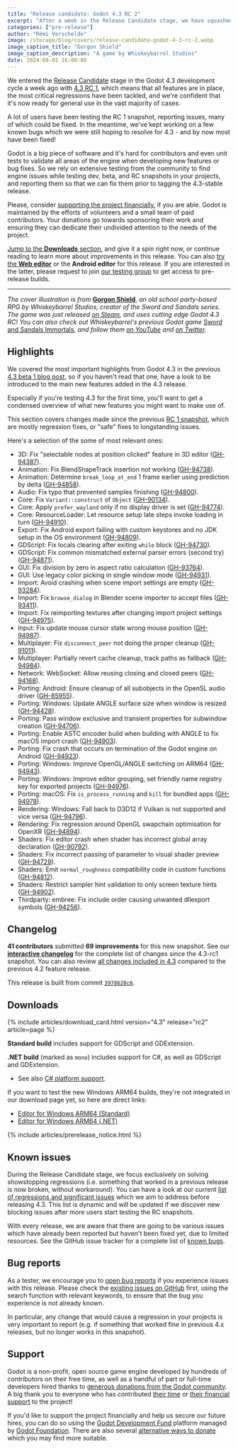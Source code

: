 ```yaml
---
title: "Release candidate: Godot 4.3 RC 2"
excerpt: "After a week in the Release Candidate stage, we have squashed most bugs we were still tracking for 4.3, and are ready for a second candidate."
categories: ["pre-release"]
author: "Rémi Verschelde"
image: /storage/blog/covers/release-candidate-godot-4-3-rc-2.webp
image_caption_title: "Gorgon Shield"
image_caption_description: "A game by Whiskeybarrel Studios"
date: 2024-08-01 16:00:00
---
```


We entered the [Release Candidate](https://en.wikipedia.org/wiki/Software_release_life_cycle#Release_candidate) stage in the Godot 4.3 development cycle a week ago with [4.3 RC 1](/article/release-candidate-godot-4-3-rc-1), which means that all features are in place, the most critical regressions have been tackled, and we're confident that it's now ready for general use in the vast majority of cases.

A lot of users have been testing the RC 1 snapshot, reporting issues, many of which could be fixed. In the meantime, we've kept working on a few known bugs which we were still hoping to resolve for 4.3 - and by now most have been fixed!

Godot is a big piece of software and it's hard for contributors and even unit tests to validate all areas of the engine when developing new features or bug fixes. So we rely on extensive testing from the community to find engine issues while testing dev, beta, and RC snapshots in your projects, and reporting them so that we can fix them prior to tagging the 4.3-stable release.

Please, consider [supporting the project financially](https://fund.godotengine.org), if you are able. Godot is maintained by the efforts of volunteers and a small team of paid contributors. Your donations go towards sponsoring their work and ensuring they can dedicate their undivided attention to the needs of the project.

[Jump to the **Downloads** section](#downloads), and give it a spin right now, or continue reading to learn more about improvements in this release. You can also [try the **Web editor**](https://editor.godotengine.org/releases/4.3.rc2/) or the **Android editor** for this release. If you are interested in the latter, please request to join [our testing group](https://groups.google.com/g/godot-testers) to get access to pre-release builds.

---

*The cover illustration is from* [**Gorgon Shield**](https://store.steampowered.com/app/2446920/Gorgon_Shield/?curator_clanid=41324400), *an old school party-based RPG by Whiskeybarrel Studios, creator of the Sword and Sandals series. The game was just released [on Steam](https://store.steampowered.com/app/2446920/Gorgon_Shield/?curator_clanid=41324400), and uses cutting edge Godot 4.3 RC! You can also check out Whiskeybarrel's previous Godot game* [Sword and Sandals Immortals](https://store.steampowered.com/app/1707650/Swords_and_Sandals_Immortals/?curator_clanid=41324400), *and follow them [on YouTube](https://www.youtube.com/@whiskeybarrelstudios) and [on Twitter](https://x.com/oliver_joyce).*

## Highlights

We covered the most important highlights from Godot 4.3 in the previous [4.3 beta 1 blog post](/article/dev-snapshot-godot-4-3-beta-1/), so if you haven't read that one, have a look to be introduced to the main new features added in the 4.3 release.

Especially if you're testing 4.3 for the first time, you'll want to get a condensed overview of what new features you might want to make use of.

This section covers changes made since the previous [RC 1 snapshot](/article/release-candidate-godot-4-3-rc-1/), which are mostly regression fixes, or "safe" fixes to longstanding issues.

Here's a selection of the some of most relevant ones:

- 3D: Fix "selectable nodes at position clicked" feature in 3D editor ([GH-94387](https://github.com/godotengine/godot/pull/94387)).
- Animation: Fix BlendShapeTrack insertion not working ([GH-94738](https://github.com/godotengine/godot/pull/94738)).
- Animation: Determine `break_loop_at_end` 1 frame earlier using prediction by delta ([GH-94858](https://github.com/godotengine/godot/pull/94858)).
- Audio: Fix typo that prevented samples finishing ([GH-94800](https://github.com/godotengine/godot/pull/94800)).
- Core: Fix `Variant::construct` of `Object` ([GH-90134](https://github.com/godotengine/godot/pull/90134)).
- Core: Apply `prefer_wayland` only if no display driver is set ([GH-94774](https://github.com/godotengine/godot/pull/94774)).
- Core: ResourceLoader: Let resource setup late steps invoke loading in turn ([GH-94910](https://github.com/godotengine/godot/pull/94910)).
- Export: Fix Android export failing with custom keystores and no JDK setup in the OS environment ([GH-94809](https://github.com/godotengine/godot/pull/94809)).
- GDScript: Fix locals clearing after exiting `while` block ([GH-94730](https://github.com/godotengine/godot/pull/94730)).
- GDScript: Fix common mismatched external parser errors (second try) ([GH-94871](https://github.com/godotengine/godot/pull/94871)).
- GUI: Fix division by zero in aspect ratio calculation ([GH-93764](https://github.com/godotengine/godot/pull/93764)).
- GUI: Use legacy color picking in single window mode ([GH-94931](https://github.com/godotengine/godot/pull/94931)).
- Import: Avoid crashing when scene import settings are empty ([GH-93284](https://github.com/godotengine/godot/pull/93284)).
- Import: Fix `browse_dialog` in Blender scene importer to accept files ([GH-93411](https://github.com/godotengine/godot/pull/93411)).
- Import: Fix reimporting textures after changing import project settings ([GH-94975](https://github.com/godotengine/godot/pull/94975)).
- Input: Fix update mouse cursor state wrong mouse position ([GH-94987](https://github.com/godotengine/godot/pull/94987)).
- Multiplayer: Fix `disconnect_peer` not doing the proper cleanup ([GH-91011](https://github.com/godotengine/godot/pull/91011)).
- Multiplayer: Partially revert cache cleanup, track paths as fallback ([GH-94984](https://github.com/godotengine/godot/pull/94984)).
- Network: WebSocket: Allow reusing closing and closed peers ([GH-94168](https://github.com/godotengine/godot/pull/94168)).
- Porting: Android: Ensure cleanup of all subobjects in the OpenSL audio driver ([GH-85955](https://github.com/godotengine/godot/pull/85955)).
- Porting: Windows: Update ANGLE surface size when window is resized ([GH-94428](https://github.com/godotengine/godot/pull/94428)).
- Porting: Pass window exclusive and transient properties for subwindow creation ([GH-94706](https://github.com/godotengine/godot/pull/94706)).
- Porting: Enable ASTC encoder build when building with ANGLE to fix macOS import crash ([GH-94903](https://github.com/godotengine/godot/pull/94903)).
- Porting: Fix crash that occurs on termination of the Godot engine on Android ([GH-94923](https://github.com/godotengine/godot/pull/94923)).
- Porting: Windows: Improve OpenGL/ANGLE switching on ARM64 ([GH-94943](https://github.com/godotengine/godot/pull/94943)).
- Porting: Windows: Improve editor grouping, set friendly name registry key for exported projects ([GH-94976](https://github.com/godotengine/godot/pull/94976)).
- Porting: macOS: Fix `is_process_running` and `kill` for bundled apps ([GH-94978](https://github.com/godotengine/godot/pull/94978)).
- Rendering: Windows: Fall back to D3D12 if Vulkan is not supported and vice versa ([GH-94796](https://github.com/godotengine/godot/pull/94796)).
- Rendering: Fix regression around OpenGL swapchain optimisation for OpenXR ([GH-94894](https://github.com/godotengine/godot/pull/94894)).
- Shaders: Fix editor crash when shader has incorrect global array declaration ([GH-90792](https://github.com/godotengine/godot/pull/90792)).
- Shaders: Fix incorrect passing of parameter to visual shader preview ([GH-94729](https://github.com/godotengine/godot/pull/94729)).
- Shaders: Emit `normal_roughness` compatibility code in custom functions ([GH-94812](https://github.com/godotengine/godot/pull/94812)).
- Shaders: Restrict sampler hint validation to only screen texture hints ([GH-94902](https://github.com/godotengine/godot/pull/94902)).
- Thirdparty: embree: Fix include order causing unwanted dllexport symbols ([GH-94256](https://github.com/godotengine/godot/pull/94256)).

## Changelog

**41 contributors** submitted **69 improvements** for this new snapshot. See our [**interactive changelog**](https://godotengine.github.io/godot-interactive-changelog/#4.3-rc2) for the complete list of changes since the 4.3-rc1 snapshot. You can also review [all changes included in 4.3](https://godotengine.github.io/godot-interactive-changelog/#4.3) compared to the previous 4.2 feature release.

This release is built from commit [`3978628c6`](https://github.com/godotengine/godot/commit/3978628c6cc1227250fc6ed45c8d854d24c30c30).

## Downloads

{% include articles/download_card.html version="4.3" release="rc2" article=page %}

**Standard build** includes support for GDScript and GDExtension.

**.NET build** (marked as `mono`) includes support for C#, as well as GDScript and GDExtension.
- See also [C# platform support](https://docs.godotengine.org/en/latest/tutorials/scripting/c_sharp/index.html#c-platform-support).

If you want to test the new Windows ARM64 builds, they're not integrated in our download page yet, so here are direct links:
- [Editor for Windows ARM64 (Standard)](https://github.com/godotengine/godot-builds/releases/download/4.3-rc2/Godot_v4.3-rc2_windows_arm64.exe.zip)
- [Editor for Windows ARM64 (.NET)](https://github.com/godotengine/godot-builds/releases/download/4.3-rc2/Godot_v4.3-rc2_mono_windows_arm64.zip)

{% include articles/prerelease_notice.html %}

## Known issues

During the Release Candidate stage, we focus exclusively on solving showstopping regressions (i.e. something that worked in a previous release is now broken, without workaround). You can have a look at our current [list of regressions and significant issues](https://github.com/orgs/godotengine/projects/61) which we aim to address before releasing 4.3. This list is dynamic and will be updated if we discover new blocking issues after more users start testing the RC snapshots.

With every release, we are aware that there are going to be various issues which have already been reported but haven't been fixed yet, due to limited resources. See the GitHub issue tracker for a complete list of [known bugs](https://github.com/godotengine/godot/issues?q=is%3Aissue+is%3Aopen+label%3Abug+).

## Bug reports

As a tester, we encourage you to [open bug reports](https://github.com/godotengine/godot/issues) if you experience issues with this release. Please check the [existing issues on GitHub](https://github.com/godotengine/godot/issues) first, using the search function with relevant keywords, to ensure that the bug you experience is not already known.

In particular, any change that would cause a regression in your projects is very important to report (e.g. if something that worked fine in previous 4.x releases, but no longer works in this snapshot).

## Support

Godot is a non-profit, open source game engine developed by hundreds of contributors on their free time, as well as a handful of part or full-time developers hired thanks to [generous donations from the Godot community](https://fund.godotengine.org/). A big thank you to everyone who has contributed [their time](https://github.com/godotengine/godot/blob/master/AUTHORS.md) or [their financial support](https://github.com/godotengine/godot/blob/master/DONORS.md) to the project!

If you'd like to support the project financially and help us secure our future hires, you can do so using the [Godot Development Fund](https://fund.godotengine.org/) platform managed by [Godot Foundation](https://godot.foundation/). There are also several [alternative ways to donate](/donate) which you may find more suitable.
